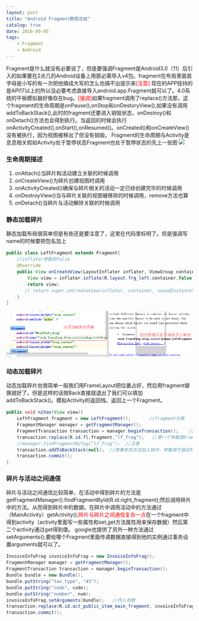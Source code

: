 ```yaml
---
layout: post
title: "Android Fragment教程总结"
catalog: true
date: 2016-09-05
tags:
    - Fragment
    - Android
---
```


Fragment是什么就没有必要说了，但是要强调Fragment是Android3.0（11）后引入的如果要在2点几的Android设备上用那必需导入v4包。fragment在布局里面首字母是小写的有一次把他搞成大写的怎么也搞不出提示来<font color="red">[注意]:</font>现在的APP技持的是API17以上的所以没必要考虑直接导入android.app.Fragment就可以了。4.0系统的平板模拟器好像存在bug。<font color="red">[强调]</font>如果fragment调用了replace()方法那，这个fragment的生命周期是onPause(),onStop和onDestoryView(),如果没有调用addToBackStack(),此时的fragment还要进入销毁状态，onDestroy()和onDetach()方法也会得到执行。当返回的时候会执行onActivityCreated(),onStart(),onResumed()。onCreated()和onCreateView()没有被执行，因为视图被移出了但没有销毁<!--more-->。
Fragment的生命周期与Activity是息息相关假如Activity处于暂停状态Fragment也处于暂停状态的先上一张图
<img src="http://of0xqj5p6.bkt.clouddn.com/2016/0904fragment_lifecycle.jpg"/>

### 生命周期描述
1. onAttach()当碎片和活动建立关联的时候调用
2. onCreateView()为碎片创建视图时调用
3. onActivityCreated()确保与碎片相关的活动一定已经创建完毕的时候调用
4. onDestroyView()当与碎片关联的视图被移除的时候调用，remove方法也算
5. onDetach()当碎片与活动解除关联的时候调用

###  静态加载碎片
静态加载布局很简单但是有些还是要注意了，这里在代码里标明了。但是强调写name的时候要把包名加上
```java
public class LeftFragment extends Fragment{
	//inflater参数和false
    @Override
    public View onCreateView(LayoutInflater inflater, ViewGroup container, Bundle savedInstanceState) {
        View view = inflater.inflate(R.layout.frg_left,container,false);
        return view;
       // return super.onCreateView(inflater, container, savedInstanceState);  // 注意一下==============
    }
}
```
![img](/images/2016/0905staticfrag.png)
### 动态加载碎片
动态加载碎片也很简单一般我们用FrameLayout把位置占好，然后用fragment替换就好了。但是这样的话按Back直接就退出了我们可以填加addToBackStack()。模拟Activity的返回栈。返回上一个Fragment。
```java
public void nihao(View view){
    LeftFragment fragment = new LeftFragment();       //fragment对象
    FragmentManager manager = getFragmentManager();
    FragmentTransaction transaction = manager.beginTransaction();    //开启事务
    transaction.replace(R.id.fl,fragment,"lf_frag");   //第一个参数是FramLayout,第三个参数是标记方便查找
    //manager.findFragmentByTag("lf_frag");  //注意
    transaction.addToBackStack(null);  //用事务的方法加入栈中，参数用于描述栈的状态，一般传入null
    transaction.commit();
}
```
### 碎片与活动之间通信
碎片与活动之间通信比较简单，在活动中得到碎片的方法是getFragmentManager().findFragmentById(R.id.right_fragment);然后调用碎片中的方法。从而得到碎片中的数据。在碎片中调用活动中的方法通过（MainActivity）getActivity();<font color="red">碎片与碎片之间通信复杂一点</font>在一个fragment中得到activity（activity里面写一些属性和set,get方法属性用来保存数据）然后第二个activity通过get得到值。
google也提供了另外一种方法通过setArguments();要给哪个Fragment里面传递数据直接得到他的实例通过事务设置arguments就可以了。
```java
InvoiceInfoFrag invoiceInfoFrag = new InvoiceInfoFrag();
FragmentManager manager = getFragmentManager();
FragmentTransaction transaction = manager.beginTransaction();
Bundle bundle = new Bundle();
bundle.putString("tax_type", "45");
bundle.putString("code", code);
bundle.putString("number", num);
invoiceInfoFrag.setArguments(bundle);   //传入参数
transaction.replace(R.id.act_public_item_main_fragment, invoiceInfoFrag).addToBackStack(null);
transaction.commit();
```
